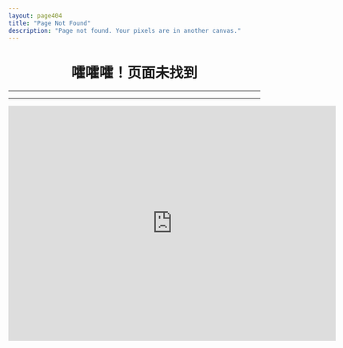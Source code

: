 ```yaml
---
layout: page404
title: "Page Not Found"
description: "Page not found. Your pixels are in another canvas."
---
```

<i class="fa fa-bolt fa-5x"></i>

<h1 align="center">嚯嚯嚯！页面未找到</h1>
<hr>
<script type="text/javascript">
  var GOOG_FIXURL_LANG = 'zh-cn';
  var GOOG_FIXURL_SITE = '{{ site.url }}'
</script>
<script type="text/javascript"
  src="http://linkhelp.clients.google.com/tbproxy/lh/wm/fixurl.js">
</script>
<hr>
<div align="center" >
    <iframe scrolling='no' frameborder='0' src='http://yibo.iyiyun.com/Home/Distribute/ad404/key/3308' width='655' height='470' style='display:block;'></iframe>
    <br>
    <br>
</div>
